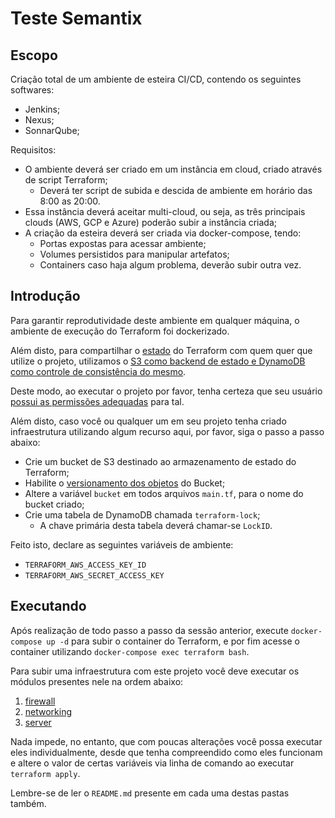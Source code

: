 # Teste Semantix

## Escopo

Criação total de um ambiente de esteira CI/CD, contendo os seguintes softwares:

* Jenkins;
* Nexus;
* SonnarQube;

Requisitos:

* O ambiente deverá ser criado em um instância em cloud, criado através de script Terraform;
  * Deverá ter script de subida e descida de ambiente em horário das 8:00 as 20:00.
* Essa instância deverá aceitar multi-cloud, ou seja, as três principais clouds (AWS, GCP e Azure) poderão subir a instância criada;
* A criação da esteira deverá ser criada via docker-compose, tendo:
  * Portas expostas para acessar ambiente;
  * Volumes persistidos para manipular artefatos;
  * Containers caso haja algum problema, deverão subir outra vez.

## Introdução

Para garantir reprodutividade deste ambiente em qualquer máquina, o ambiente de execução do Terraform foi dockerizado.

Além disto, para compartilhar o [estado](https://www.terraform.io/docs/state/index.html) do Terraform com quem quer que utilize o projeto, utilizamos o [S3 como backend de estado e DynamoDB como controle de consistência do mesmo](https://www.terraform.io/docs/backends/types/s3.html).

Deste modo, ao executar o projeto por favor, tenha certeza que seu usuário [possui as permissões adequadas](https://www.terraform.io/docs/backends/types/s3.html) para tal.

Além disto, caso você ou qualquer um em seu projeto tenha criado infraestrutura utilizando algum recurso aqui, por favor, siga o passo a passo abaixo:

* Crie um bucket de S3 destinado ao armazenamento de estado do Terraform;
* Habilite o [versionamento dos objetos](https://docs.aws.amazon.com/AmazonS3/latest/user-guide/enable-versioning.html) do Bucket;
* Altere a variável `bucket` em todos arquivos `main.tf`, para o nome do bucket criado;
* Crie uma tabela de DynamoDB chamada `terraform-lock`;
  * A chave primária desta tabela deverá chamar-se `LockID`.

Feito isto, declare as seguintes variáveis de ambiente:

- `TERRAFORM_AWS_ACCESS_KEY_ID`
- `TERRAFORM_AWS_SECRET_ACCESS_KEY`

## Executando

Após realização de todo passo a passo da sessão anterior, execute `docker-compose up -d` para subir o container do Terraform, e por fim acesse o container utilizando `docker-compose exec terraform bash`.

Para subir uma infraestrutura com este projeto você deve executar os módulos presentes nele na ordem abaixo:

1. [firewall](modules/firewall/)
2. [networking](modules/networking/)
3. [server](modules/server/)

Nada impede, no entanto, que com poucas alterações você possa executar eles individualmente, desde que tenha compreendido como eles funcionam e altere o valor de certas variáveis via linha de comando ao executar `terraform apply`.

Lembre-se de ler o `README.md` presente em cada uma destas pastas também.
